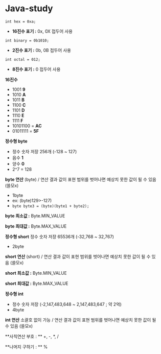 # Java-study

`int hex = 0xa;`
- **16진수 표기 :** 0x, 0X 접두어 사용

`int binary = 0b1010;`
- **2진수 표기 :** 0b, 0B 접두어 사용

`int octal = 012;`
- **8진수 표기 :** 0 접두어 사용

**16진수** 
- 1001 **9**
- 1010 **A**
- 1011 **B**
- 1100 **C** 
- 1101 **D** 
- 1110 **E**
- 1111 **F**
- 10101100 = **AC**
- 01011111 = **5F**

**정수형 byte** 
- 정수 숫자 저장 256개 (-128 ~ 127)
- 음수 **1**
- 양수 **0**
- 2^7 = 128 

**byte 연산** (byte) / 연산 결과 값이 표현 범위를 벗어나면 예상치 못한 값이 될 수 있음 (쓸모x)
- 1byte
- ex: (byte)129>-127)
- `byte byte3 = (byte)(byte1 + byte2);`

**byte 최소값 :** Byte.MIN_VALUE

**byte 최대값 :** Byte.MAX_VALUE

**정수형 short** 정수 숫자 저장 65536개 (-32,768 ~ 32,767)
- 2byte

**short 연산** (short) / 연산 결과 값이 표현 범위를 벗어나면 예상치 못한 값이 될 수 있음 (쓸모x)

**short 최소값 :** Byte.MIN_VALUE

**short 최대값 :** Byte.MAX_VALUE

**정수형 int** 
- 정수 숫자 저장 (-2,147,483,648 ~ 2,147,483,647 ; 약 2억)
- 4byte

**int 연산** 소괄호 없이 가능 / 연산 결과 값이 표현 범위를 벗어나면 예상치 못한 값이 될 수 있음 (쓸모x)

**사칙연산 부호 : ** +, -, *, /

**나머지 구하기 : ** %


